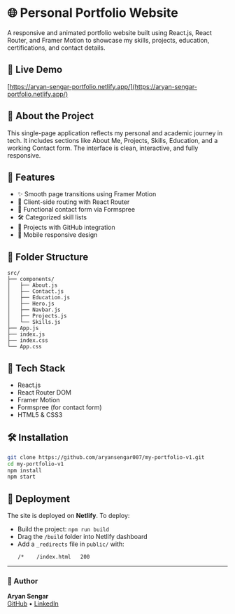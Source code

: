 # 🌐 Personal Portfolio Website

A responsive and animated portfolio website built using React.js, React Router, and Framer Motion to showcase my skills, projects, education, certifications, and contact details.

## 🔗 Live Demo
[https://aryan-sengar-portfolio.netlify.app/](https://aryan-sengar-portfolio.netlify.app/)

## 🧠 About the Project

This single-page application reflects my personal and academic journey in tech. It includes sections like About Me, Projects, Skills, Education, and a working Contact form. The interface is clean, interactive, and fully responsive.

## 🚀 Features

- ✨ Smooth page transitions using Framer Motion
- 🧭 Client-side routing with React Router
- 📝 Functional contact form via Formspree
- 🛠️ Categorized skill lists
- 📂 Projects with GitHub integration
- 📱 Mobile responsive design

## 📁 Folder Structure

```
src/
├── components/
│   ├── About.js
│   ├── Contact.js
│   ├── Education.js
│   ├── Hero.js
│   ├── Navbar.js
│   ├── Projects.js
│   └── Skills.js
├── App.js
├── index.js
├── index.css
└── App.css
```

## 🧰 Tech Stack

- React.js
- React Router DOM
- Framer Motion
- Formspree (for contact form)
- HTML5 & CSS3

## 🛠️ Installation

```bash
git clone https://github.com/aryansengar007/my-portfolio-v1.git
cd my-portfolio-v1
npm install
npm start
```

## 📄 Deployment

The site is deployed on **Netlify**. To deploy:
- Build the project: `npm run build`
- Drag the `/build` folder into Netlify dashboard
- Add a `_redirects` file in `public/` with:
  ```
  /*    /index.html   200
---

### 👤 Author

**Aryan Sengar**  
[GitHub](https://github.com/aryansengar007) • [LinkedIn](https://www.linkedin.com/in/aryan-sengar-786b96290/)
